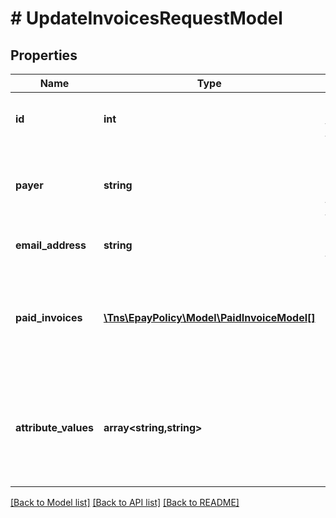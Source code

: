 # # UpdateInvoicesRequestModel

## Properties

Name | Type | Description | Notes
------------ | ------------- | ------------- | -------------
**id** | **int** | The unique identifier for the transaction. | [optional]
**payer** | **string** | The name of the payer initiating the transaction. | [optional]
**email_address** | **string** | The email address of the payer. | [optional]
**paid_invoices** | [**\Tns\\EpayPolicy\Model\PaidInvoiceModel[]**](PaidInvoiceModel.md) | The collection of paid invoices with amounts and comments. | [optional]
**attribute_values** | **array<string,string>** | The list of attribute values that uniquely identify this payer in the underlying accounting system. | [optional]

[[Back to Model list]](../../README.md#models) [[Back to API list]](../../README.md#endpoints) [[Back to README]](../../README.md)
